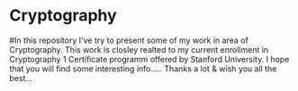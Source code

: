 # Cryptography

#In this repository I've try to present some of my work in area of Cryptography. This work is closley realted to my current enrollment in Cryptography 1 Certificate programm offered by Stanford University. I hope that you will find some interesting info..... Thanks a lot & wish you all the best...
